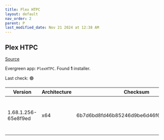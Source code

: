 ```yaml
---
title: Plex HTPC
layout: default
nav_order: 2
parent: P
last_modified_date: Nov 21 2024 at 12:38 AM
---
```


## Plex HTPC

[Source](https://www.plex.tv/media-server-downloads/)

Evergreen app: `PlexHTPC`. Found **1** installer.

Last check: 🟢

| Version             | Architecture | Checksum                                 | URI                                                                                                                                                                                                      |
| ------------------- | ------------ | ---------------------------------------- | -------------------------------------------------------------------------------------------------------------------------------------------------------------------------------------------------------- |
| 1.68.1.256-65e8f9ed | x64          | 6b7d6bd8fd46b85246d9be6d46f6240bac37dc4d | [https://downloads.plex.tv/htpc/1.68.1.256-65e8f9ed/windows/PlexHTPC-1.68.1.256-65e8f9ed-x86_64.exe](https://downloads.plex.tv/htpc/1.68.1.256-65e8f9ed/windows/PlexHTPC-1.68.1.256-65e8f9ed-x86_64.exe) |
